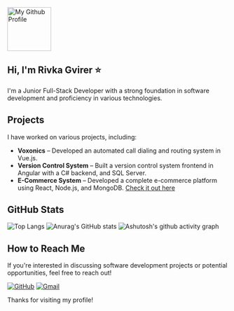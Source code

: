 
<img src="https://github.com/user-attachments/assets/28e44c69-450d-4ed6-9bfa-ac942b074ee6" alt="My Github Profile" style="width:100;"/>

## Hi, I'm Rivka Gvirer  &#11088;

I'm a Junior Full-Stack Developer with a strong foundation in software development and proficiency in various technologies.

## Projects
I have worked on various projects, including:
- **Voxonics** – Developed an automated call dialing and routing system in Vue.js.
- **Version Control System** – Built a version control system frontend in Angular with a C# backend, and SQL Server.
- **E-Commerce System** – Developed a complete e-commerce platform using React, Node.js, and MongoDB. [Check it out here](https://homedesignstore.netlify.app)

## GitHub Stats
![Top Langs](https://github-readme-stats.vercel.app/api/top-langs/?username=RGvirer&show_icons=true&theme=dark&layout=compact&count_private=true&langs_count=8&title_color=50C878)
![Anurag's GitHub stats](https://github-readme-stats.vercel.app/api?username=RGvirer&show_icons=true&count_private=true&theme=dark&title_color=50C878)
![Ashutosh's github activity graph](https://github-readme-activity-graph.vercel.app/graph?username=RGvirer&theme=github-compact&bg_color=000000
)

## How to Reach Me
If you're interested in discussing software development projects or potential opportunities, feel free to reach out!

[![GitHub](https://img.shields.io/badge/GitHub-black?style=for-the-badge&logo=github)](https://github.com/RGvirer)
[![Gmail](https://img.shields.io/badge/Email-red?style=for-the-badge&logo=gmail)](mailto:rgv1198@gmail.com)

Thanks for visiting my profile!





